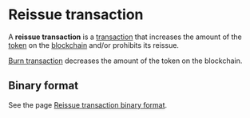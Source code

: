 # Reissue transaction

A **reissue transaction** is a [transaction](/en/blockchain/transaction) that increases the amount of the [token](/en/blockchain/token) on the [blockchain](/en/blockchain/blockchain) and/or prohibits its reissue.

[Burn transaction](/en/blockchain/transaction-type/burn-transaction) decreases the amount of the token on the blockchain.

## Binary format

See the page [Reissue transaction binary format](/en/blockchain/binary-format/transaction-binary-format/reissue-transaction-binary-format).
